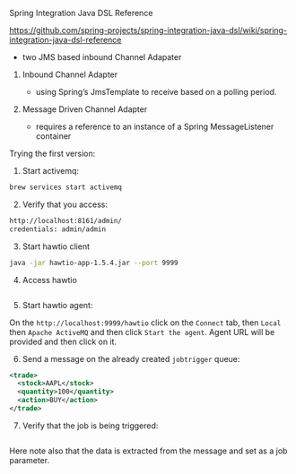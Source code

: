 Spring Integration Java DSL Reference

https://github.com/spring-projects/spring-integration-java-dsl/wiki/spring-integration-java-dsl-reference

- two JMS based inbound Channel Adapater

1. Inbound Channel Adapter
    - using Spring’s JmsTemplate to receive based on a polling period.

2. Message Driven Channel Adapter
    - requires a reference to an instance of a Spring MessageListener container
    



Trying the first version:

1. Start activemq:

```bash
brew services start activemq
```    

2. Verify that you access:

```bash
http://localhost:8161/admin/
credentials: admin/admin
```

3. Start hawtio client

```bash
java -jar hawtio-app-1.5.4.jar --port 9999
```

4. Access hawtio

```bash
``` 

5. Start hawtio agent:

On the `http://localhost:9999/hawtio` click on the `Connect` tab, then `Local` then `Apache ActiveMQ` and then click `Start the agent`. 
Agent URL will be provided and then click on it.

6. Send a message on the already created `jobtrigger` queue:

```xml
<trade>
  <stock>AAPL</stock>
  <quantity>100</quantity>
  <action>BUY</action>
</trade>
```

7. Verify that the job is being triggered:

```bash


```
Here note also that the data is extracted from the message and set as a job parameter.


